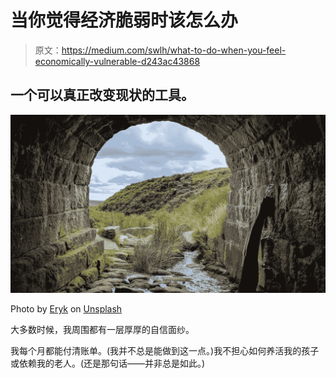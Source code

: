 # 当你觉得经济脆弱时该怎么办

> 原文：<https://medium.com/swlh/what-to-do-when-you-feel-economically-vulnerable-d243ac43868>

## 一个可以真正改变现状的工具。

![](img/3df3f926339e9b4277d56b6460675791.png)

Photo by [Eryk](https://unsplash.com/@eryk10?utm_source=medium&utm_medium=referral) on [Unsplash](https://unsplash.com?utm_source=medium&utm_medium=referral)

大多数时候，我周围都有一层厚厚的自信面纱。

我每个月都能付清账单。(我并不总是能做到这一点。)我不担心如何养活我的孩子或依赖我的老人。(还是那句话——并非总是如此。)